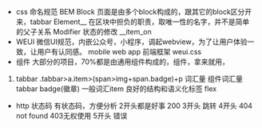 - css 命名规范 BEM
Block
页面是由多个block构成的，跟其它的block区分开来，tabbar
Element__ 在区块中担负的职责，取唯一性的名字，并不是简单的父子关系
Modifier 状态的修改 __item_on 
- WEUI
微信UI规范，内嵌公众号，小程序，调起webview，为了让用户体验一致，让用户有认同感。
mobile web app 前端框架 weui.css
- 组件
大部分的项目，70%都是由通用组件构成的，组件，拿来就用，
1. tabbar
.tabbar>a.item>(span>img+span.badge)+p
词汇量 组件词汇量tabbar badge(徽章) 一般词汇item 
良好的结构和语义化标签
flex

- http 状态码
有状态码，方便分析
2开头都是好事 200
3开头 跳转 
4开头 404 not found   403无权使用
5开头 错误